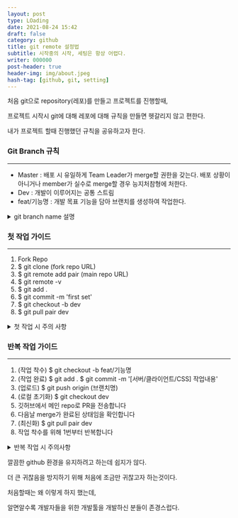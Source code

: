 ```yaml
---
layout: post
type: LOading
date: 2021-08-24 15:42
draft: false
category: github
title: git remote 설정법
subtitle: 시작중의 시작, 세팅은 항상 어렵다.
writer: 000000
post-header: true
header-img: img/about.jpeg
hash-tag: [github, git, setting]
---
```


처음 git으로 repository(레포)를 만들고 프로젝트를 진행할때,

프로젝트 시작시 git에 대해 레포에 대해 규칙을 만들면 헷갈리지 않고 편한다.

내가 프로젝트 할때 진행했던 규칙을 공유하고자 한다.

### Git Branch 규칙

------

- Master : 배포 시 유일하게 Team Leader가 merge할 권한을 갖는다. 배포 상황이 아니거나 member가 실수로 merge할 경우 능지처참형에 처한다.
- Dev : 개발이 이루어지는 공통 스트림
- feat/기능명 : 개발 목표 기능을 담아 브랜치를 생성하여 작업한다.

<details>
<summary>git branch name 설명</summary>
<div markdow>
  Master, Dev, feat/기능명 : branch 이름이다. Master는 배포전까지 건드리지 않는것으로 하고 포크 후 각자 branch이름은 feat/기능명으로 하고 push후 merge를 Dev로 해서 branch 관리를 한다.<br>
이때 branch를 터미널을 사용해서 git clone을 하지 않고 .zip 파일로 다운받을 경우 연결이 끊어서 merge가 되지 않는 경우가 발생할수도 있으니 귀찮더라도 터미널을 이용하여 다운받는것을 추천한다.<br>
왜 이렇게 branch 이름을 설정 하는지는 차후 git-flow에 대해 다시한번 블로깅 하겠다...만,<br>
간추려 말하면 효율적으로 branch를 관리하기 위함이며 엄밀히 말하면 프로젝트 팀 내에서 정한 규칙이다.</div></details>



### 첫 작업 가이드

------

1. Fork Repo
2. $ git clone (fork repo URL)
3. $ git remote add pair (main repo URL)
4. $ git remote -v
5. $ git add .
6. $ git commit -m 'first set'
7. $ git checkout -b dev
8. $ git pull pair dev

<details>
<summary>첫 작업 시 주의 사항</summary>
<div markdow>
1. Fork Repo : Repo를 내 github으로 포크를 먼저 해준다.<br>
2. git clone (fork repo URL) : 터미널을 사용하여 다운받을 장소(폴더)로 이동한뒤 해당 git clone을 한다. 이때 적어야할 URL은 퍼온 내 주소가 적힌 Fork가 된 주소이다.( 하..이거 존나 중요한데 접기안이라 강조가 안되네...나중에 안된다고 징징거리지 말고 여기에 니꺼주소 제대로 적었는지 확인하자 제발...)<br>
3. git remote add pair (main repo URL) : pair라는 이름으로 main repo URL을 연결된다. 이때 pair는 규칙으로 정한건데 한번 정한걸로 쭉 사용하게 되니 오타 나지 않도록 하자(pari 라던지...piar 라던지... 이거 한번 잘못하면 리모트를 다시하거나 프로젝트 끝날때 까지 저대로 사용해야되서 굉장히 불편한 일이 생긴다..)<br>
4. git remote -v : 연결된 remote 현황을 확인할수 있다.<br>
5 ~ 6. git add 와 git commit 하는 것이다. 정확한 정보는 git 사용법 자체에 대해서 설명하는 문서를 찾아보자.<br>
7. git checkout -b dev : 새로운 branch를 생성하게 된다. 이때 만들어진 repo는 1번에서 내 github으로 연결되어 있으니 push할때 내 github에도 repo가 생성되게 된다. 그리고 branch를 만들때의 코드를 그대로 가지고 오기 때문에 직전의 repo상태에 대해서 유의하자.(문제 많은 repo에서 새 branch를 만들고 그 위에 pull을 실행하면 conflict가 많이 나게되어 귀찮아 지는 경우가 생긴다.) 처음 실행하는 경우에는 코드가 없는 상태라 상관없긴하다.<br>
8. git pull pair dev: 생성된 새 branch에 pair로 연결된 repo의 dev 브랜치에서 pull을 당겨 온다.(pair가 되어 있지 않다면 piar자리에 URL을 직접 넣어도 되지만, 매번 URL을 직접 넣기가 힘들어 remote처리를 하는것이다.)<br>
  </div></details>



### 반복 작업 가이드

------

1. (작업 착수) $ git checkout -b feat/기능명
2. (작업 완료) $ git add . $ git commit -m '[서버/클라이언트/CSS] 작업내용'
3. (업로드) $ git push origin (브랜치명)
4. (로컬 초기화) $ git checkout dev
5. 깃허브에서 메인 repo로 PR을 전송합니다
6. 다음날 merge가 완료된 상태임을 확인합니다
7. (최신화) $ git pull pair dev
8. 작업 착수를 위해 1번부터 반복합니다

<details>
<summary>반복 작업 시 주의사항</summary>
<div markdow>
  반복작업시 주의할 점은 새 branch 생성하는것을 잊어먹지 말자. <br>  처음에는 적응이 되지 않아 conflict가 많이 발생할것이다.  <br> 조금만 주의하면 conflict로 인한 귀찮음을 줄일수 있다.
  </div></details>



깔끔한 github 환경을 유지하려고 하는데 쉽지가 않다.

더 큰 귀찮음을 방지하기 위해 처음에 조금만 귀찮고자 하는것이다.

처음할때는 왜 이렇게 하지 했는데,

알면알수록 개발자들을 위한 개발툴을 개발하신 분들이 존경스럽다.
